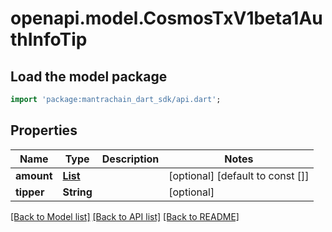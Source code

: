 # openapi.model.CosmosTxV1beta1AuthInfoTip

## Load the model package
```dart
import 'package:mantrachain_dart_sdk/api.dart';
```

## Properties
Name | Type | Description | Notes
------------ | ------------- | ------------- | -------------
**amount** | [**List<TokenfactoryParams200ResponseParamsDenomCreationFeeInner>**](TokenfactoryParams200ResponseParamsDenomCreationFeeInner.md) |  | [optional] [default to const []]
**tipper** | **String** |  | [optional] 

[[Back to Model list]](../README.md#documentation-for-models) [[Back to API list]](../README.md#documentation-for-api-endpoints) [[Back to README]](../README.md)


